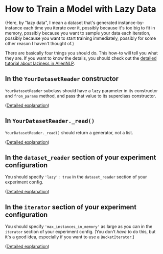 # How to Train a Model with Lazy Data

(Here, by "lazy data", I mean a dataset that's generated
 instance-by-instance each time you iterate over it,
 possibly because it's too big to fit in memory,
 possibly because you want to sample your data each iteration,
 possibly because you want to start training immediately,
 possibly for some other reason I haven't thought of.)

There are basically four things you should do. This how-to will tell you
what they are. If you want to know the details, you should check out the
[detailed tutorial about laziness in AllenNLP](../getting_started/laziness.md).

## In the `YourDatasetReader` constructor

`YourDatasetReader` subclass should have a `lazy` parameter in its constructor
and `from_params` method, and pass that value to its superclass constructor.

([Detailed explanation](../getting_started/laziness.md#you-specify-laziness-in-the-datasetreader-constructor))

## In `YourDatasetReader._read()`

`YourDatasetReader._read()` should return a generator, not a list.

([Detailed explanation](../getting_started/laziness.md##laziness-in-yourdatasetreader_read))

## In the `dataset_reader` section of your experiment configuration

You should specify `'lazy': true` in the `dataset_reader` section of your experiment config.

([Detailed explanation](../getting_started/laziness.md#laziness-in-experimentjson))

## In the `iterator` section of your experiment configuration

You should specify `'max_instances_in_memory'` as large as you can
in the `iterator` section of your experiment config.
(You don't _have_ to do this, but it's a good idea,
 especially if you want to use a `BucketIterator`.)

([Detailed explanation](../getting_started/laziness.md#laziness-in-dataiterator))

